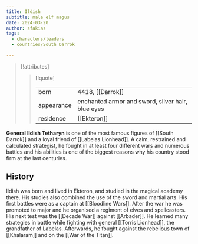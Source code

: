 ```yaml
---
title: Ildish
subtitle: male elf magus
date: 2024-03-20
author: sfakias
tags:
  - characters/leaders
  - countries/South Darrok

---
```

> [!attributes]
> 
> > [!quote]
> >
> > | | |
> > | --- | --- |
> > | born | 4418, [[Darrok]] |
> > | appearance | enchanted armor and sword, silver hair, blue eyes |
> > | residence | [[Ekteron]] |

**General Ildish Tetharyn** is one of the most famous figures of [[South Darrok]] and a loyal friend of [[Labelas Lionhead]]. A calm, restrained and calculated strategist, he fought in at least four different wars and numerous battles and his abilities is one of the biggest reasons why his country stood firm at the last centuries.

## History

Ildish was born and lived in Ekteron, and studied in the magical academy there. His studies also combined the use of the sword and martial arts. His first battles were as a captain at [[Bloodline Wars]]. After the war he was promoted to major and he organised a regiment of elves and spellcasters. His next test was the [[Decade War]] against [[Arbader]]. He learned many strategies in battle while fighting with general [[Torris Lionhead]], the grandfather of Labelas. Afterwards, he fought against the rebelious town of [[Khalaram]] and on the [[War of the Titan]].